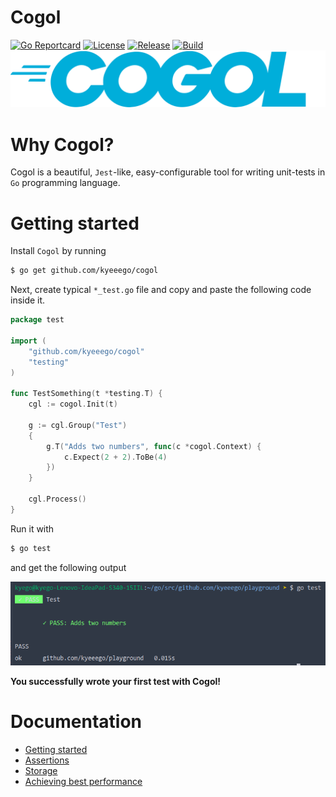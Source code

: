 # Cogol

[![Go Reportcard](https://goreportcard.com/badge/github.com/kyeeego/cogol)](https://goreportcard.com/report/github.com/kyeeego/cogol)
[![License](https://img.shields.io/github/license/kyeeego/cogol.svg)](https://github.com/kyeeego/cogol/blob/master/LICENSE.md)
[![Release](https://img.shields.io/github/release/kyeeego/cogol.svg)](https://github.com/kyeeego/cogol/releases/latest)
[![Build](https://github.com/kyeeego/cogol/actions/workflows/cogol.yml/badge.svg)](https://github.com/kyeeego/cogol/actions/workflows/cogol.yml/badge.svg)
![Cogol](./assets/cogol-logo.png)

# Why Cogol?

Cogol is a beautiful, ```Jest```-like, easy-configurable tool for writing unit-tests in ```Go``` programming language.

# Getting started

Install ```Cogol``` by running

```bash
$ go get github.com/kyeeego/cogol
```

Next, create typical ```*_test.go``` file and copy and paste the following code inside it.

```go
package test

import (
	"github.com/kyeeego/cogol"
	"testing"
)

func TestSomething(t *testing.T) {
	cgl := cogol.Init(t)

	g := cgl.Group("Test")
	{
		g.T("Adds two numbers", func(c *cogol.Context) {
			c.Expect(2 + 2).ToBe(4)
		})
	}

	cgl.Process()
}
```

Run it with 
```bash
$ go test
```

and get the following output

![Cogol test results](./assets/cogol-result.png)

**You successfully wrote your first test with Cogol!**

# Documentation

* [Getting started](./examples/getting_started)
* [Assertions](./examples/assertions)
* [Storage](./examples/storage)
* [Achieving best performance](./examples/performance)